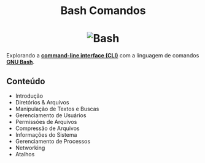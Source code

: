 <h1 align="center">Bash Comandos</h1>

<h1 align="center">
    <img alt="Bash" src="https://i.ibb.co/W5b899q/bash.png"> </br>
</h1>

Explorando a **[command-line interface (CLI)](https://en.wikipedia.org/wiki/Command-line_interface)** com a linguagem de comandos **[GNU Bash](https://en.wikipedia.org/wiki/Bash_(Unix_shell))**.

## Conteúdo

- Introdução
- Diretórios & Arquivos
- Manipulação de Textos e Buscas
- Gerenciamento de Usuários
- Permissões de Arquivos
- Compressão de Arquivos
- Informações do Sistema
- Gerenciamento de Processos
- Networking
- Atalhos